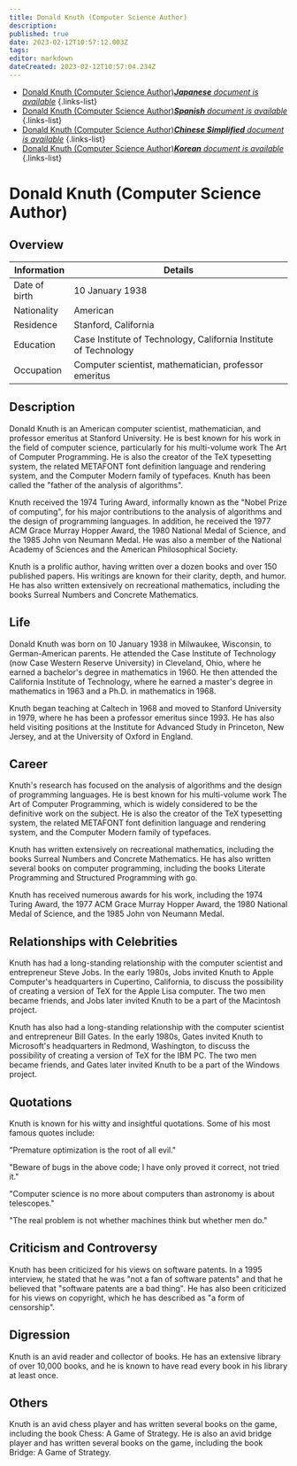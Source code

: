 ```yaml
---
title: Donald Knuth (Computer Science Author)
description: 
published: true
date: 2023-02-12T10:57:12.003Z
tags: 
editor: markdown
dateCreated: 2023-02-12T10:57:04.234Z
---
```


- [Donald Knuth (Computer Science Author)***Japanese** document is available*](/ja/Knowledge-base/Dictionary/Person/donald-knuth-computer-science-author)
{.links-list}
- [Donald Knuth (Computer Science Author)***Spanish** document is available*](/es/Knowledge-base/Dictionary/Person/donald-knuth-computer-science-author)
{.links-list}
- [Donald Knuth (Computer Science Author)***Chinese Simplified** document is available*](/zh/Knowledge-base/Dictionary/Person/donald-knuth-computer-science-author)
{.links-list}
- [Donald Knuth (Computer Science Author)***Korean** document is available*](/ko/Knowledge-base/Dictionary/Person/donald-knuth-computer-science-author)
{.links-list}


# Donald Knuth (Computer Science Author)

## Overview

| Information | Details |
| ---------- | ------- |
| Date of birth | 10 January 1938 |
| Nationality | American |
| Residence | Stanford, California |
| Education | Case Institute of Technology, California Institute of Technology |
| Occupation | Computer scientist, mathematician, professor emeritus |

## Description
Donald Knuth is an American computer scientist, mathematician, and professor emeritus at Stanford University. He is best known for his work in the field of computer science, particularly for his multi-volume work The Art of Computer Programming. He is also the creator of the TeX typesetting system, the related METAFONT font definition language and rendering system, and the Computer Modern family of typefaces. Knuth has been called the "father of the analysis of algorithms".

Knuth received the 1974 Turing Award, informally known as the "Nobel Prize of computing", for his major contributions to the analysis of algorithms and the design of programming languages. In addition, he received the 1977 ACM Grace Murray Hopper Award, the 1980 National Medal of Science, and the 1985 John von Neumann Medal. He was also a member of the National Academy of Sciences and the American Philosophical Society.

Knuth is a prolific author, having written over a dozen books and over 150 published papers. His writings are known for their clarity, depth, and humor. He has also written extensively on recreational mathematics, including the books Surreal Numbers and Concrete Mathematics.

## Life
Donald Knuth was born on 10 January 1938 in Milwaukee, Wisconsin, to German-American parents. He attended the Case Institute of Technology (now Case Western Reserve University) in Cleveland, Ohio, where he earned a bachelor's degree in mathematics in 1960. He then attended the California Institute of Technology, where he earned a master's degree in mathematics in 1963 and a Ph.D. in mathematics in 1968.

Knuth began teaching at Caltech in 1968 and moved to Stanford University in 1979, where he has been a professor emeritus since 1993. He has also held visiting positions at the Institute for Advanced Study in Princeton, New Jersey, and at the University of Oxford in England.

## Career
Knuth's research has focused on the analysis of algorithms and the design of programming languages. He is best known for his multi-volume work The Art of Computer Programming, which is widely considered to be the definitive work on the subject. He is also the creator of the TeX typesetting system, the related METAFONT font definition language and rendering system, and the Computer Modern family of typefaces.

Knuth has written extensively on recreational mathematics, including the books Surreal Numbers and Concrete Mathematics. He has also written several books on computer programming, including the books Literate Programming and Structured Programming with go.

Knuth has received numerous awards for his work, including the 1974 Turing Award, the 1977 ACM Grace Murray Hopper Award, the 1980 National Medal of Science, and the 1985 John von Neumann Medal.

## Relationships with Celebrities
Knuth has had a long-standing relationship with the computer scientist and entrepreneur Steve Jobs. In the early 1980s, Jobs invited Knuth to Apple Computer's headquarters in Cupertino, California, to discuss the possibility of creating a version of TeX for the Apple Lisa computer. The two men became friends, and Jobs later invited Knuth to be a part of the Macintosh project.

Knuth has also had a long-standing relationship with the computer scientist and entrepreneur Bill Gates. In the early 1980s, Gates invited Knuth to Microsoft's headquarters in Redmond, Washington, to discuss the possibility of creating a version of TeX for the IBM PC. The two men became friends, and Gates later invited Knuth to be a part of the Windows project.

## Quotations
Knuth is known for his witty and insightful quotations. Some of his most famous quotes include:

"Premature optimization is the root of all evil."

"Beware of bugs in the above code; I have only proved it correct, not tried it."

"Computer science is no more about computers than astronomy is about telescopes."

"The real problem is not whether machines think but whether men do."

## Criticism and Controversy
Knuth has been criticized for his views on software patents. In a 1995 interview, he stated that he was "not a fan of software patents" and that he believed that "software patents are a bad thing". He has also been criticized for his views on copyright, which he has described as "a form of censorship".

## Digression
Knuth is an avid reader and collector of books. He has an extensive library of over 10,000 books, and he is known to have read every book in his library at least once.

## Others
Knuth is an avid chess player and has written several books on the game, including the book Chess: A Game of Strategy. He is also an avid bridge player and has written several books on the game, including the book Bridge: A Game of Strategy.